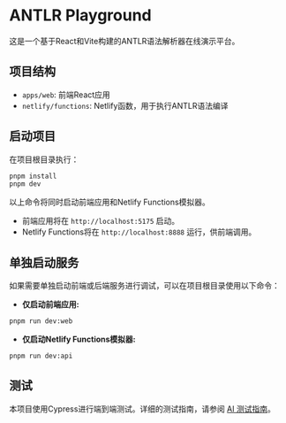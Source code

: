# ANTLR Playground

这是一个基于React和Vite构建的ANTLR语法解析器在线演示平台。

## 项目结构

- `apps/web`: 前端React应用
- `netlify/functions`: Netlify函数，用于执行ANTLR语法编译

## 启动项目
在项目根目录执行：

```bash
pnpm install
pnpm dev
```

以上命令将同时启动前端应用和Netlify Functions模拟器。
- 前端应用将在 `http://localhost:5175` 启动。
- Netlify Functions将在 `http://localhost:8888` 运行，供前端调用。

## 单独启动服务

如果需要单独启动前端或后端服务进行调试，可以在项目根目录使用以下命令：

- **仅启动前端应用:**
```bash
pnpm run dev:web
```

- **仅启动Netlify Functions模拟器:**
```bash
pnpm run dev:api
```

## 测试
本项目使用Cypress进行端到端测试。详细的测试指南，请参阅 [AI 测试指南](./AI_README.md)。